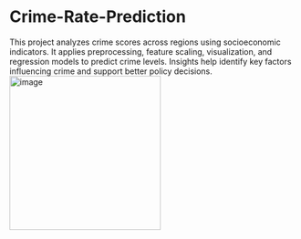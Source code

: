 # Crime-Rate-Prediction
This project analyzes crime scores across regions using socioeconomic indicators. It applies preprocessing, feature scaling, visualization, and regression models to predict crime levels. Insights help identify key factors influencing crime and support better policy decisions.<br>
<img width="265" height="270" alt="image" src="https://github.com/user-attachments/assets/81419f7d-6e89-4dca-b11f-15235d479acd" />

